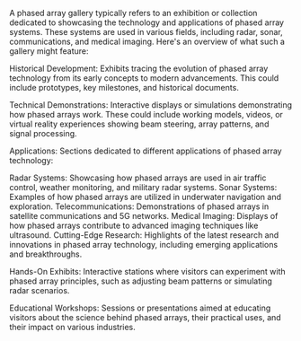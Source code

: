 A phased array gallery typically refers to an exhibition or collection dedicated to showcasing the technology and applications of phased array systems. These systems are used in various fields, including radar, sonar, communications, and medical imaging. Here's an overview of what such a gallery might feature:

Historical Development: Exhibits tracing the evolution of phased array technology from its early concepts to modern advancements. This could include prototypes, key milestones, and historical documents.

Technical Demonstrations: Interactive displays or simulations demonstrating how phased arrays work. These could include working models, videos, or virtual reality experiences showing beam steering, array patterns, and signal processing.

Applications: Sections dedicated to different applications of phased array technology:

Radar Systems: Showcasing how phased arrays are used in air traffic control, weather monitoring, and military radar systems.
Sonar Systems: Examples of how phased arrays are utilized in underwater navigation and exploration.
Telecommunications: Demonstrations of phased arrays in satellite communications and 5G networks.
Medical Imaging: Displays of how phased arrays contribute to advanced imaging techniques like ultrasound.
Cutting-Edge Research: Highlights of the latest research and innovations in phased array technology, including emerging applications and breakthroughs.

Hands-On Exhibits: Interactive stations where visitors can experiment with phased array principles, such as adjusting beam patterns or simulating radar scenarios.

Educational Workshops: Sessions or presentations aimed at educating visitors about the science behind phased arrays, their practical uses, and their impact on various industries.
